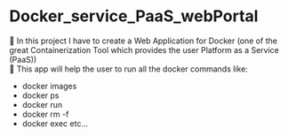 # Docker_service_PaaS_webPortal
📌 In this project I have to create a Web Application for Docker (one of the great Containerization Tool which provides the user Platform as a Service (PaaS))<br>
📌 This app will help the user to run all the docker commands like: <br>
- docker images
- docker ps
- docker run
- docker rm -f
- docker exec etc...
